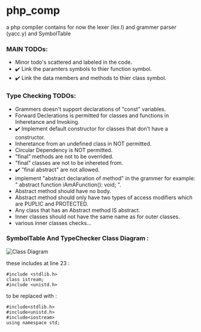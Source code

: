 # php_comp
a php compiler contains for now the lexer (lex.l) and grammer parser (yacc.y) and SymbolTable


### MAIN TODOs: 
  * Minor todo's scattered and labeled in the code.
  * :heavy_check_mark: Link the paramters symbols to thier function symbol.
  * :heavy_check_mark: Link the data members and methods to thier class symbol.
  
### Type Checking TODOs:
  * Grammers doesn't support declarations of "const" variables. 
  * Forward Declerations is permitted for classes and functions in Inheretance and Invoking.
  * :heavy_check_mark: Implement default constructor for classes that don't have a constructor.
  * Inheretance from an undefined class in NOT permitted.
  * Circular Dependency is NOT permitted.
  * "final" methods are not to be overrided.
  * "final" classes are not to be inhereted from.
  * :heavy_check_mark: "final abstract" are not allowed. 
  * implement "abstract declaration of method" in the grammer for example: " abstract function iAmAFunction(): void; ".
  * Abstract method should have no body.
  * Abstract method should only have two types of access modifiers which are PUPLIC and PROTECTED.
  * Any class that has an Abstract method IS abstract.
  * Inner classes should not have the same name as for outer classes.
  * various inner classes checks...



### SymbolTable And TypeChecker Class Diagram : 
 ![Class Diagram](http://s11.postimg.org/y2apfnppv/Main.jpg)

these includes at line 23 :
```
#include <stdlib.h>
class istream;
#include <unistd.h>
```

to be replaced with : 

```
#include<stdlib.h>
#include<unistd.h>
#include<iostream>
using namespace std;
```

